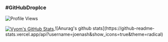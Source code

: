 ### #GitHubDropIce


![Profile Views](http://img.shields.io/badge/Profile%20Views-576-blue)


<a href="https://github.com/joenash/joenash">
  <img align="center" src="https://profile-readme-git-master.vyvy-vi.vercel.app/api?username=joenash&show_icons=true&line_height=27&count_private=true&title_color=ffffff&text_color=c9cacc&icon_color=2bbc8a&bg_color=1d1f21" alt="Vyom's GitHub Stats" />
</a>
![Anurag's github stats](https://github-readme-stats.vercel.app/api?username=joenash&show_icons=true&theme=radical)
